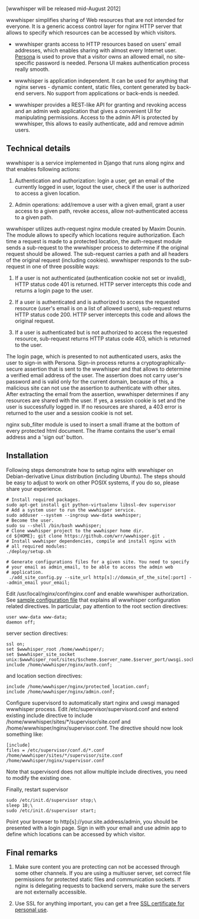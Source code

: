 [wwwhisper will be released mid-August 2012]

wwwhisper simplifies sharing of Web resources that are not intended
for everyone. It is a generic access control layer for nginx HTTP
server that allows to specify which resources can be accessed by
which visitors.

* wwwhisper grants access to HTTP resources based on users' email
  addresses, which enables sharing with almost every Internet user.
  [Persona](http://persona.org) is used to prove that a visitor owns
  an allowed email, no site-specific password is needed. Persona UI
  makes authentication process really smooth.

* wwwhisper is application independent. It can be used for anything
  that nginx serves - dynamic content, static files, content generated
  by back-end servers. No support from applications or back-ends is needed.

* wwwhisper provides a REST-like API for granting and revoking access
  and an admin web application that gives a convenient UI for
  manipulating permissions. Access to the admin API is protected by
  wwwhisper, this allows to easily authenticate, add and remove admin
  users.



Technical details
-----------------

wwwhisper is a service implemented in Django that runs along nginx
and that enables following actions:

1. Authentication and authorization: login a user, get an email of
the currently logged in user, logout the user, check if
the user is authorized to access a given location.

2. Admin operations: add/remove a user with a given email, grant a
user access to a given path, revoke access, allow not-authenticated
access to a given path.

wwwhisper utilizes auth-request nginx module created by Maxim Dounin.
The module allows to specify which locations require authorization.
Each time a request is made to a protected location, the auth-request
module sends a sub-request to the wwwhisper process to determine if
the original request should be allowed. The sub-request carries a path
and all headers of the original request (including cookies).
wwwhisper responds to the sub-request in one of three possible ways:

1. If a user is not authenticated (authentication cookie not set or
   invalid), HTTP status code 401 is returned. HTTP server intercepts
   this code and returns a login page to the user.

2. If a user is authenticated and is authorized to access the
   requested resource (user's email is on a list of allowed users),
   sub-request returns HTTP status code 200. HTTP server intercepts
   this code and allows the original request.

3. If a user is authenticated but is not authorized to access the
   requested resource, sub-request returns HTTP status code 403, which
   is returned to the user.

The login page, which is presented to not authenticated users, asks
the user to sign-in with Persona. Sign-in process returns a
cryptographically-secure assertion that is sent to the wwwhisper and
that allows to determine a verified email address of the user. The
assertion does not carry user's password and is valid only for the
current domain, because of this, a malicious site can not use the
assertion to authenticate with other sites. After extracting the email
from the assertion, wwwhisper determines if any resources are shared
with the user. If yes, a session cookie is set and the user is
successfully logged in. If no resources are shared, a 403 error is
returned to the user and a session cookie is not set.

nginx sub_filter module is used to insert a small iframe at the bottom
of every protected html document. The iframe contains the user's email
address and a 'sign out' button.


Installation
------------

Following steps demonstrate how to setup nginx with wwwhisper on
Debian-derivative Linux distribution (including Ubuntu). The steps
should be easy to adjust to work on other POSIX systems, if you do so,
please share your experience.

    # Install required packages.
    sudo apt-get install git python-virtualenv libssl-dev supervisor
    # Add a system user to run the wwwhisper service.
    sudo adduser --system --ingroup www-data wwwhisper;
    # Become the user.
    sudo su --shell /bin/bash wwwhisper;
    # Clone wwwhisper project to the wwwhisper home dir.
    cd ${HOME}; git clone https://github.com/wrr/wwwhisper.git .
    # Install wwwhisper dependencies, compile and install nginx with
    # all required modules:
    ./deploy/setup.sh

    # Generate configurations files for a given site. You need to specify
    # your email as admin_email, to be able to access the admin web
    # application.
     ./add_site_config.py --site_url http[s]://domain_of_the_site[:port] --admin_email your_email;


Edit /usr/local/nginx/conf/nginx.conf and enable wwwhisper
authorization.  See [sample configuration
file](https://github.com/wrr/wwwhisper/blob/master/nginx/sample_nginx.conf)
that explains all wwwhisper configuration related directives. In
particular, pay attention to the root section directives:

    user www-data www-data;
    daemon off;

server section directives:

    ssl on;
    set $wwwhisper_root /home/wwwhisper/;
    set $wwwhisper_site_socket unix:$wwwhisper_root/sites/$scheme.$server_name.$server_port/uwsgi.sock;
    include /home/wwwhisper/nginx/auth.conf;

and location section directives:

    include /home/wwwhisper/nginx/protected_location.conf;
    include /home/wwwhisper/nginx/admin.conf;


Configure supervisord to automatically start nginx and uwsgi managed
wwwhisper process. Edit /etc/supervisor/supervisord.conf and extend existing include directive to include /home/wwwhisper/sites/*/supervisor/site.conf and /home/wwwhisper/nginx/supervisor.conf. The directive should now look something like:

    [include]
    files = /etc/supervisor/conf.d/*.conf /home/wwwhisper/sites/*/supervisor/site.conf /home/wwwhisper/nginx/supervisor.conf

Note that supervisord does not allow multiple include directives, you need to modify the existing one.

Finally, restart supervisor

    sudo /etc/init.d/supervisor stop;\
    sleep 10;\
    sudo /etc/init.d/supervisor start;

Point your browser to http[s]://your.site.address/admin, you should be
presented with a login page. Sign in with your email and use admin app
to define which locations can be accessed by which visitor.

Final remarks
-----------------

1. Make sure content you are protecting can not be accessed through
some other channels. If you are using a multiuser server, set correct
file permissions for protected static files and communication
sockets. If nginx is delegating requests to backend servers, make sure
the servers are not externally accessible.

2. Use SSL for anything important, you can get a free [SSL certificate
   for personal use](https://cert.startcom.org/).